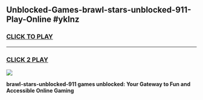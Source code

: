 
## Unblocked-Games-brawl-stars-unblocked-911-Play-Online #yklnz
<h3>
<a href="https://news.freeplayer.one?title=brawl-stars-unblocked-911&ref=3">CLICK TO PLAY</a></h3>
<hr>

<h3>
<a href="https://news.freeplayer.one?title=brawl-stars-unblocked-911&ref=3">CLICK 2 PLAY</a>
  
</h3>

<a href="https://news.freeplayer.one?title=brawl-stars-unblocked-911&ref=3"><img src="https://clearcache.store/games.png"></a>


**brawl-stars-unblocked-911 games unblocked: Your Gateway to Fun and Accessible Online Gaming**
